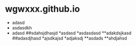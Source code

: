 # wgwxxx.github.io
* adasd
* asdasdkh
* adasd
##sdahsjdhasjd
*asdasd
*asdasdasd
**adakdsjkasd
##adasdjhasd
*ajsdkajsd
*adjaksdj
**asdads
**ahdjahsd
